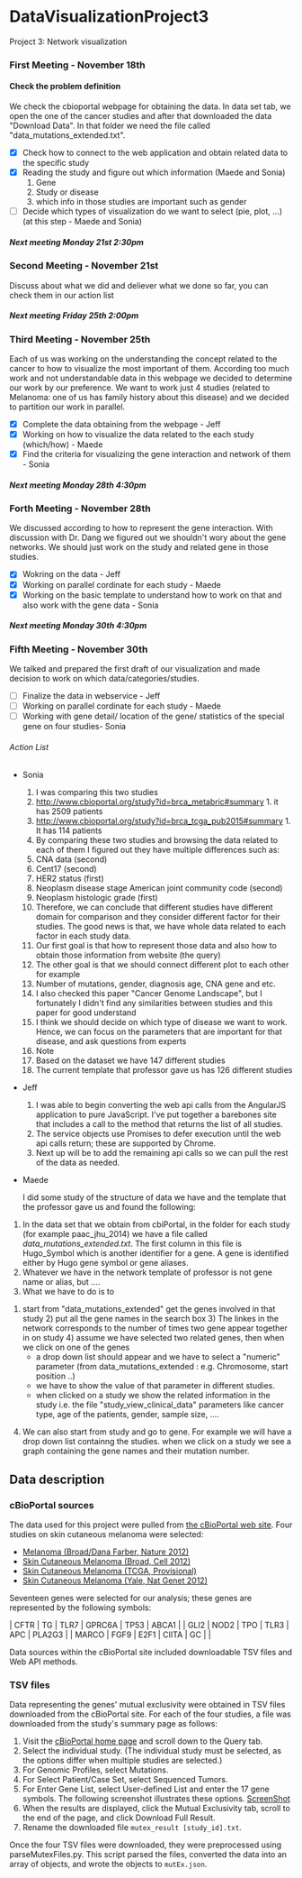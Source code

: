# DataVisualizationProject3
Project 3: Network visualization

### First Meeting - November 18th
#### Check the problem definition
We check the cbioportal webpage for obtaining the data.
In data set tab, we open the one of the cancer studies and after that downloaded the data "Download Data". In that folder we need the file called "data_mutations_extended.txt".

- [X] Check how to connect to the web application and obtain related data to the specific study
- [X] Reading the study and figure out which information (Maede and Sonia)
  1. Gene
  2. Study or disease
    1. which info in those studies are important such as gender
- [ ] Decide which types of visualization do we want to select (pie, plot, ...) (at this step - Maede and Sonia)

##### Next meeting Monday 21st 2:30pm

### Second Meeting - November 21st
Discuss about what we did and deliever what we done so far, you can check them in our action list

##### Next meeting Friday 25th 2:00pm


### Third Meeting - November 25th
Each of us was working on the understanding the concept related to the cancer to how to visualize the most important of them.
According too much work and not understandable data in this webpage we decided to determine our work by our preference.
We want to work just 4 studies (related to Melanoma: one of us has family history about this disease) and we decided to partition our work in parallel.

- [X] Complete the data obtaining from the webpage - Jeff
- [X] Working on how to visualize the data related to the each study (which/how) - Maede
- [X] Find the criteria for visualizing the gene interaction and network of them - Sonia

##### Next meeting Monday 28th 4:30pm

### Forth Meeting - November 28th
We discussed according to how to represent the gene interaction. With discussion with Dr. Dang we figured out we shouldn't wory about the gene networks. We should just work on the study and related gene in those studies.

- [X] Wokring on the data - Jeff
- [X] Working on parallel cordinate for each study - Maede
- [X] Working on the basic template to understand how to work on that and also work with the gene data - Sonia

##### Next meeting Monday 30th 4:30pm

### Fifth Meeting - November 30th
We talked and prepared the first draft of our visualization and made decision to work on which data/categories/studies.

- [ ] Finalize the data in webservice - Jeff
- [ ] Working on parallel cordinate for each study - Maede
- [ ] Working with gene detail/ location of the gene/ statistics of the special gene on four studies- Sonia

###### Action List
- Sonia
  1. I was comparing this two studies
    1. http://www.cbioportal.org/study?id=brca_metabric#summary
      1. it has 2509 patients
    2. http://www.cbioportal.org/study?id=brca_tcga_pub2015#summary
      1. It has 114 patients
  2. By comparing these two studies and browsing the data related to each of them I figured out they have multiple differences such as:
    1.  CNA data (second)
    2.	Cent17 (second)
    3.	HER2 status (first)
    4.	Neoplasm disease stage American joint community code (second)
    5.	Neoplasm histologic grade (first)
  3. Therefore, we can conclude that different studies have different domain for comparison and they consider different factor for their studies. The good news is that, we have whole data related to each factor in each study data. 
  4. Our first goal is that how to represent those data and also how to obtain those information from website (the query)
  5. The other goal is that we should connect different plot to each other for example
    1.	Number of mutations, gender, diagnosis age, CNA gene and etc.
  6. I also checked this paper "Cancer Genome Landscape", but I fortunately I didn't find any similarities between studies and this paper for good understand
    1. I think we should decide on which type of disease we want to work. Hence, we can focus on the parameters that are important for that disease, and ask questions from experts
  6. Note
    1.	Based on the dataset we have 147 different studies 
    2.	The current template that professor gave us has 126 different studies
  
- Jeff
  1. I was able to begin converting the web api calls from the AngularJS application to pure JavaScript. I've put together a barebones site that includes a call to the method that returns the list of all studies.
  2. The service objects use Promises to defer execution until the web api calls return; these are supported by Chrome.
  3. Next up will be to add the remaining api calls so we can pull the rest of the data as needed.

- Maede

  I did some study of the structure of data we have and the template that the professor gave us and found the following:
 1. In the data set that we obtain from cbiPortal, in the folder for each study (for example paac_jhu_2014) we have a file called *data_mutations_extended.txt*. The first column in this file is Hugo_Symbol which is another identifier for a gene. A gene is identified either by Hugo gene symbol or gene aliases.
 2. Whatever we have in the network template of professor is not gene name or alias, but ....
 3. What we have to do is to 
  1) start from "data_mutations_extended" get the genes involved in that study
	2) put all the gene names in the search box
 	3) The linkes in the network corresponds to the number of times two gene appear together in on study
 	4) assume we have selected two related genes, then when we click on one of the genes 
 		- a drop down list should appear and we have to select a "numeric" parameter (from data_mutations_extended : e.g. Chromosome, start position ..)
 		- we have to show the value of that parameter in different studies.
 		- when clicked on a study we show the related information in the study i.e. the file "study_view_clinical_data"
 			parameters like cancer type, age of the patients, gender, sample size, ....
 		
 4. We can also start from study and go to gene. For example we will have a drop down list containng the studies. when we click on a study
 	we see a graph containing the gene names and their mutation number.

## Data description

### cBioPortal sources

The data used for this project were pulled from [the cBioPortal web site](http://www.cbioportal.org/). Four
studies on skin cutaneous melanoma were selected:

  - [Melanoma (Broad/Dana Farber, Nature 2012)](http://www.cbioportal.org/study?id=skcm_broad_dfarber#summary)
  - [Skin Cutaneous Melanoma (Broad, Cell 2012)](http://www.cbioportal.org/study?id=skcm_broad#summary)
  - [Skin Cutaneous Melanoma (TCGA, Provisional)](http://www.cbioportal.org/study?id=skcm_tcga#summary)
  - [Skin Cutaneous Melanoma (Yale, Nat Genet 2012)](http://www.cbioportal.org/study?id=skcm_yale#summary)

Seventeen genes were selected for our analysis; these genes are represented by the following symbols: 

  | CFTR  | TG     | TLR7 | GPRC6A | TP53 | ABCA1  |
  | GLI2  | NOD2   | TPO  | TLR3   | APC  | PLA2G3 |
  | MARCO | FGF9   | E2F1 | CIITA  | GC   |        |

Data sources within the cBioPortal site included downloadable TSV files and Web API methods.

### TSV files

Data representing the genes' mutual exclusivity were obtained in TSV files downloaded from the cBioPortal site.
For each of the four studies, a file was downloaded from the study's summary page as follows:

  1. Visit the [cBioPortal home page](http://www.cbioportal.org/index.do) and scroll down to the Query tab.
  2. Select the individual study. (The individual study must be selected, as the options differ when multiple 
  studies are selected.)
  3. For Genomic Profiles, select Mutations.
  4. For Select Patient/Case Set, select Sequenced Tumors.
  5. For Enter Gene List, select User-defined List and enter the 17 gene symbols.
      The following screenshot illustrates these options.
      [ScreenShot](docs/MutualExclusivityQueryOptions.png)
  6. When the results are displayed, click the Mutual Exclusivity tab, scroll to the end of the page, and
      click Download Full Result.
  7. Rename the downloaded file `mutex_result [study_id].txt`.

Once the four TSV files were downloaded, they were preprocessed using parseMutexFiles.py. This script parsed
the files, converted the data into an array of objects, and wrote the objects to `mutEx.json`.

